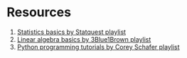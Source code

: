 # Resources
1. [Statistics basics by Statquest playlist](https://youtube.com/playlist?list=PLblh5JKOoLUK0FLuzwntyYI10UQFUhsY9)
2. [Linear algebra basics by 3Blue1Brown playlist](https://youtube.com/playlist?list=PLZHQObOWTQDPD3MizzM2xVFitgF8hE_ab)
3. [Python programming tutorials by Corey Schafer playlist](https://youtube.com/playlist?list=PL-osiE80TeTskrapNbzXhwoFUiLCjGgY7)
